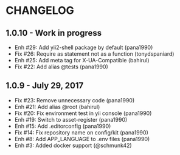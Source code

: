 # CHANGELOG

## 1.0.10 - Work in progress
- Enh #29: Add yii2-shell package by default (pana1990)
- Fix #26: Require as statement not as a function (tonydspaniard)
- Enh #25: Add meta tag for X-UA-Compatible (bahirul) 
- Fix #22: Add alias @tests (pana1990)

## 1.0.9 - July 29, 2017
- Fix #23: Remove unnecessary code (pana1990)
- Enh #21: Add alias @root (bahirul)
- Fix #20: Fix environment test in yii console (pana1990)
- Enh #19: Switch to asset-register (pana1990)
- Enh #15: Add .editorconfig (pana1990)
- Fix #14: Fix repository name on config/kit (pana1990)
- Enh #8: Add APP_LANGUAGE to .env files (pana1990)
- Enh #3: Added docker support (@schmunk42)
